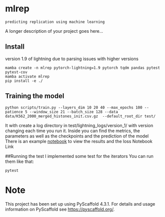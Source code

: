 

# mlrep




    predicting replication using machine learning


A longer description of your project goes here...


## Install

version 1.9 of lightning due to parsing issues with higher versions 

```
mamba create -n mlrep pytorch-lightning=1.9 pytorch tqdm pandas pytest pytest-cov
mamba activate mlrep
pip install -e ./
```



## Training the model

```
python scripts/train.py --layers_dim 10 20 40 --max_epochs 100 --patience 5 --window_size 21 --batch_size 128 --data data/K562_2000_merged_histones_init.csv.gz  --default_root_dir test/
```
It with create a log directory in test/lightning_logs/version_1/ with version changing each time you run it.
Inside you can find the metrics, the parameters as well as the checkpoints and the prediction of the model
There is an example [notebook](notebook/check_results.ipynb) to view the results and the loss Notebook Link 

##Running the test
I implemented some test for the iterators
You can run them like that:
```
pytest
```

Note
====

This project has been set up using PyScaffold 4.3.1. For details and usage
information on PyScaffold see https://pyscaffold.org/.

